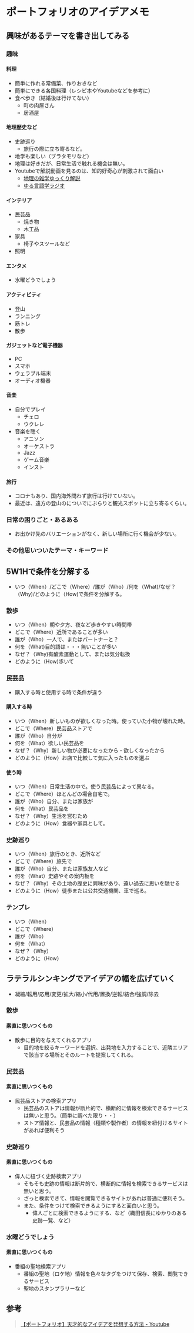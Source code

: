 # ポートフォリオのアイデアメモ
## 興味があるテーマを書き出してみる
### 趣味
#### 料理
- 簡単に作れる常備菜、作りおきなど
- 簡単にできる各国料理（レシピ本やYoutubeなどを参考に）
- 食べ歩き（結婚後は行けてない）
  - 町の肉屋さん
  - 居酒屋
#### 地理歴史など
- 史跡巡り
  - 旅行の際に立ち寄るなど。
- 地学も楽しい（ブラタモリなど）
- 地理は好きだが、日常生活で触れる機会は無い。
- Youtubeで解説動画を見るのは、知的好奇心が刺激されて面白い
  - [地理の雑学ゆっくり解説](https://www.youtube.com/c/%E5%9C%B0%E7%90%86%E3%81%AE%E9%9B%91%E5%AD%A6-%E3%82%86%E3%81%A3%E3%81%8F%E3%82%8A%E8%A7%A3%E8%AA%AC2020)
  - [ゆる言語学ラジオ](https://www.youtube.com/channel/UCmpkIzF3xFzhPez7gXOyhVg)
#### インテリア
- 民芸品
  - 焼き物
  - 木工品
- 家具
  - 椅子やスツールなど
- 照明
#### エンタメ
- 水曜どうでしょう
#### アクティビティ
- 登山
- ランニング
- 筋トレ
- 散歩
#### ガジェットなど電子機器
- PC
- スマホ
- ウェラブル端末
- オーディオ機器
#### 音楽
- 自分でプレイ
  - チェロ
  - ウクレレ
- 音楽を聴く
  - アニソン
  - オーケストラ
  - Jazz
  - ゲーム音楽
  - インスト
#### 旅行
- コロナもあり、国内海外問わず旅行は行けていない。
- 最近は、遠方の登山のについでにぶらりと観光スポットに立ち寄るくらい。

### 日常の困りごと・あるある
- お出かけ先のバリエーションがなく、新しい場所に行く機会が少ない。

### その他思いついたテーマ・キーワード

## 5W1Hで条件を分解する
- いつ（When）/どこで（Where）/誰が（Who）/何を（What)/なぜ？（Why)/どのように（How)で条件を分解する。

### 散歩
- いつ（When）朝や夕方、夜など歩きやすい時間帯
- どこで（Where）近所であることが多い
- 誰が（Who）一人で、またはパートナーと？
- 何を（What)目的語は・・・無いことが多い
- なぜ？（Why)有酸素運動として、または気分転換
- どのように（How)歩いて

### 民芸品
- 購入する時と使用する時で条件が違う
#### 購入する時
- いつ（When）新しいものが欲しくなった時。使っていた小物が壊れた時。
- どこで（Where）民芸品ストアで
- 誰が（Who）自分が
- 何を（What）欲しい民芸品を
- なぜ？（Why）新しい物が必要になったから・欲しくなったから
- どのように（How）お店で比較して気に入ったものを選ぶ

#### 使う時
- いつ（When）日常生活の中で。使う民芸品によって異なる。
- どこで（Where）ほとんどの場合自宅で。
- 誰が（Who）自分、または家族が
- 何を（What）民芸品を
- なぜ？（Why）生活を営むため
- どのように（How）食器や家具として。

### 史跡巡り
- いつ（When）旅行のとき、近所など
- どこで（Where）旅先で
- 誰が（Who）自分、または家族友人など
- 何を（What）史跡やその案内板を
- なぜ？（Why）その土地の歴史に興味があり、遠い過去に思いを馳せる
- どのように（How）徒歩または公共交通機関、車で巡る。

### テンプレ
- いつ（When）
- どこで（Where）
- 誰が（Who）
- 何を（What）
- なぜ？（Why）
- どのように（How）　

## ラテラルシンキングでアイデアの幅を広げていく
- 凝縮/転用/応用/変更/拡大/縮小/代用/置換/逆転/結合/強調/除去

### 散歩
#### 素直に思いつくもの
- 散歩に目的を与えてくれるアプリ
  - 目的地を絞るキーワードを選択、出発地を入力することで、近隣エリアで該当する場所とそのルートを提案してくれる。

### 民芸品
#### 素直に思いつくもの
- 民芸品ストアの検索アプリ
  - 民芸品のストアは情報が断片的で、横断的に情報を検索できるサービスは無いと思う。（簡単に調べた限り・・）
  - ストア情報と、民芸品の情報（種類や製作者）の情報を紐付けるサイトがあれば便利そう

### 史跡巡り
#### 素直に思いつくもの
- 偉人に紐づく史跡検索アプリ
  - そもそも史跡の情報は断片的で、横断的に情報を検索できるサービスは無いと思う。
  - ざっと検索できて、情報を閲覧できるサイトがあれば普通に便利そう。
  - また、条件をつけて検索できるようにすると面白いと思う。
    - 偉人ごとに検索できるようにする、など（織田信長にゆかりのある史跡一覧、など）

### 水曜どうでしょう
#### 素直に思いつくもの
- 番組の聖地検索アプリ
  - 番組の聖地（ロケ地）情報を色々なタグをつけて保存、検索、閲覧できるサービス
  - 聖地のスタンプラリーなど

## 参考
> [【ポートフォリオ】天才的なアイデアを発想する方法 - Youtube](https://www.youtube.com/watch?v=ezwzjw7AIYw)
